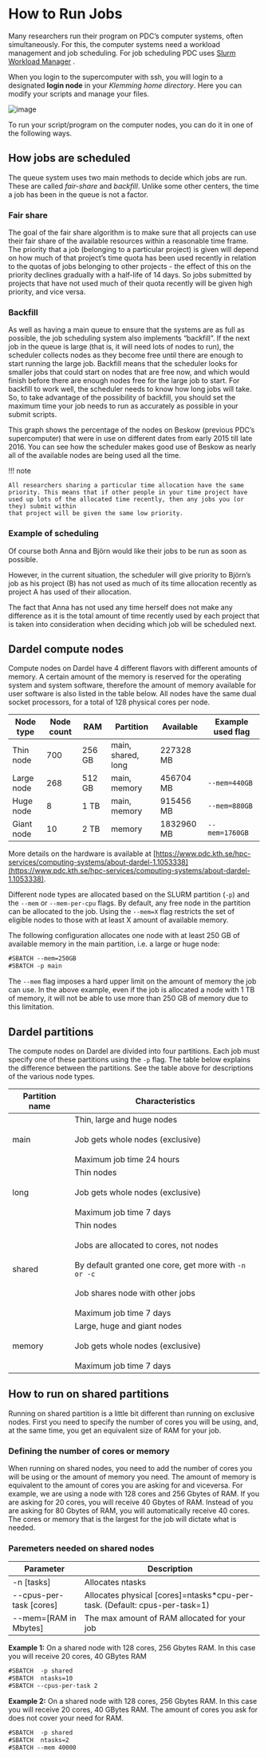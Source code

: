 
# How to Run Jobs

Many researchers run their program on PDC’s computer systems, often simultaneously. For this, the computer systems need a workload management and job scheduling. For job scheduling PDC uses [Slurm Workload Manager](https://slurm.schedmd.com/) .

When you login to the supercomputer with ssh, you will login to a designated **login node** in your *Klemming home directory*. Here you can modify your scripts and manage your files.

![image](https://pdc-web.eecs.kth.se/files/support/images/LoginNodeWarning.PNG)

To run your script/program on the computer nodes, you can do it in one of the following ways.

## How jobs are scheduled

The queue system uses two main methods to decide which jobs are run. These are called *fair-share* and *backfill*. Unlike some other centers, the time a job has been in the queue is not a factor.

### Fair share

The goal of the fair share algorithm is to make sure that all projects can
use their fair share of the available resources within a reasonable time
frame. The priority that a job (belonging to a particular project) is given
will depend on how much of that project’s time quota has been used recently
in relation to the quotas of jobs belonging to other projects - the effect of
this on the priority declines gradually with a half-life of 14 days. So jobs
submitted by projects that have not used much of their quota recently will be
given high priority, and vice versa.

### Backfill

As well as having a main queue to ensure that the systems are as full as
possible, the job scheduling system also implements “backfill”. If the next
job in the queue is large (that is, it will need lots of nodes to run), the
scheduler collects nodes as they become free until there are enough to start
running the large job. Backfill means that the scheduler looks for smaller
jobs that could start on nodes that are free now, and which would finish
before there are enough nodes free for the large job to start. For backfill
to work well, the scheduler needs to know how long jobs will take. So, to
take advantage of the possibility of backfill, you should set the maximum
time your job needs to run as accurately as possible in your submit scripts.

This graph shows the percentage of the nodes on Beskow (previous PDC’s supercomputer)
that were in use on different dates from early 2015 till late 2016. You can see how
the scheduler makes good use of Beskow as nearly all of the available nodes are being used
all the time.

!!! note

    All researchers sharing a particular time allocation have the same priority. This means that if other people in your time project have used up lots of the allocated time recently, then any jobs you (or they) submit within
    that project will be given the same low priority.

### Example of scheduling

Of course both Anna and Björn would like their jobs to be run as soon as
possible.

However, in the current situation, the scheduler will give priority to Björn’s
job as his project (B) has not used as much of its time allocation recently as
project A has used of their allocation.

The fact that Anna has not used any time herself does not make any difference
as it is the total amount of time recently used by each project that is taken
into consideration when deciding which job will be scheduled next.

## Dardel compute nodes

Compute nodes on Dardel have 4 different flavors with different amounts of memory. A certain amount of the memory is reserved for the operating system and system software, therefore the amount of memory available for user software is also listed in the table below. All nodes have the same dual socket processors, for a total of 128 physical cores per node.

| Node type   |   Node count | RAM    | Partition          | Available   | Example used flag   |
|-------------|--------------|--------|--------------------|-------------|---------------------|
| Thin node   |          700 | 256 GB | main, shared, long | 227328 MB   |                     |
| Large node  |          268 | 512 GB | main, memory       | 456704 MB   | `--mem=440GB`       |
| Huge node   |            8 | 1 TB   | main, memory       | 915456 MB   | `--mem=880GB`       |
| Giant node  |           10 | 2 TB   | memory             | 1832960 MB  | `--mem=1760GB`      |

More details on the hardware is available at
[https://www.pdc.kth.se/hpc-services/computing-systems/about-dardel-1.1053338](https://www.pdc.kth.se/hpc-services/computing-systems/about-dardel-1.1053338).

Different node types are allocated based on the SLURM partition (`-p`) and the `--mem` or `--mem-per-cpu` flags. By default, any free node in the partition can be allocated to the job. Using the `--mem=X` flag restricts the set of eligible nodes to those with at least X amount of available memory.

The following configuration allocates one node with at least 250 GB of available memory in the main partition, i.e. a large or huge node:

```default
#SBATCH --mem=250GB
#SBATCH -p main
```

The `--mem` flag imposes a hard upper limit on the amount of memory the job can use.
In the above example, even if the job is allocated a node with 1 TB of memory, it will not be able to use more than 250 GB of memory due to this limitation.



## Dardel partitions

The compute nodes on Dardel are divided into four partitions. Each job must specify one of these partitions using the `-p` flag. The table below explains the difference between the partitions. See the table above for descriptions of the various node types.

| Partition name   | Characteristics                                                                                                                                                                                     |
|------------------|-----------------------------------------------------------------------------------------------------------------------------------------------------------------------------------------------------|
| main             | Thin, large and huge nodes<br/><br/>Job gets whole nodes (exclusive)<br/><br/>Maximum job time 24 hours
| long             | Thin nodes<br/><br/>Job gets whole nodes (exclusive)<br/><br/>Maximum job time 7 days                                                                                                               |
| shared           | Thin nodes<br/><br/>Jobs are allocated to cores, not nodes<br/><br/>By default granted one core, get more with `-n or -c`<br/><br/>Job shares node with other jobs<br/><br/>Maximum job time 7 days |
| memory           | Large, huge and giant nodes<br/><br/>Job gets whole nodes (exclusive)<br/><br/>Maximum job time 7 days                                                                                            |

## How to run on shared partitions

Running on shared partition is a little bit different than running on exclusive nodes.
First you need to specify the number of cores you will be using, and, at the same time, you get
an equivalent size of RAM for your job.

### Defining the number of cores or memory

When running on shared nodes, you need to add the number of cores you will be using or the amount of memory you need.
The amount of memory is equivalent to the amount of cores you are asking for and viceversa.
For example, we are using a node with 128 cores and 256 Gbytes of RAM.
If you are asking for 20 cores, you will receive 40 Gbytes of RAM. Instead of you are asking for 80 Gbytes of RAM, you will automatically receive 40 cores.
The cores or memory that is the largest for the job will dictate what is needed.

### Paremeters needed on shared nodes

| Parameter | Description |
| --- | --- |
| -n [tasks] | Allocates ntasks |
| --cpus-per-task [cores] | Allocates physical [cores]=ntasks*cpu-per-task. (Default: cpus-per-task=1) |
| --mem=[RAM in Mbytes] | The max amount of RAM allocated for your job |

**Example 1:** On a shared node with 128 cores, 256 Gbytes RAM.
In this case you will receive 20 cores, 40 GBytes RAM
```default
#SBATCH  -p shared
#SBATCH  ntasks=10
#SBATCH --cpus-per-task 2
```

**Example 2:** On a shared node with 128 cores, 256 Gbytes RAM.
In this case you will receive 20 cores, 40 GBytes RAM. The amount of cores you ask for does not cover your need for RAM.
```default
#SBATCH  -p shared
#SBATCH  ntasks=2
#SBATCH --mem 40000
```
